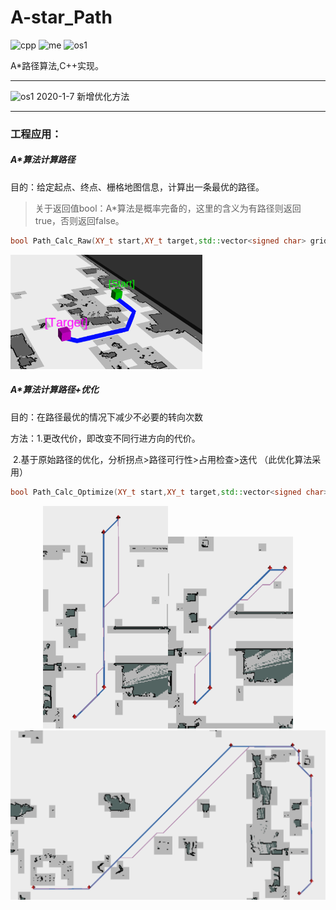 # A-star_Path
![cpp](https://img.shields.io/badge/Use-C++-red) ![me](https://img.shields.io/badge/2019/11-Spray0-blue) ![os1](https://img.shields.io/badge/Version-1.1.0-green)

A*路径算法,C++实现。

-------------------------------------------------------

![os1](https://img.shields.io/badge/push-1.1.0-green)	2020-1-7	新增优化方法	

-------------------------------------------------------

### 工程应用：

##### A*算法计算路径  

目的：给定起点、终点、栅格地图信息，计算出一条最优的路径。

> 关于返回值bool：A*算法是概率完备的，这里的含义为有路径则返回true，否则返回false。

```c++
bool Path_Calc_Raw(XY_t start,XY_t target,std::vector<signed char> griddata,int gridmap_width,int gridmap_height)
```

<img src="img.png" alt="img" style="zoom:30%;" />



##### A*算法计算路径+优化

目的：在路径最优的情况下减少不必要的转向次数

方法：1.更改代价，即改变不同行进方向的代价。

​			2.基于原始路径的优化，分析拐点>路径可行性>占用检查>迭代	（此优化算法采用）

```c++
bool Path_Calc_Optimize(XY_t start,XY_t target,std::vector<signed char> griddata,int gridmap_width,int gridmap_height)
```

<center class="half">
  <img src="o1.png" width="200"/><img src="o2.png" width="200"/>
</center>
<center>
  <img src="o3.png" width="800"/>
</center>

